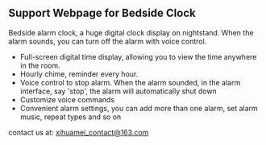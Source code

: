 ## Support Webpage for Bedside Clock

Bedside alarm clock, a huge digital clock display on nightstand. When the alarm sounds, you can turn off the alarm with voice control.

- Full-screen digital time display, allowing you to view the time anywhere in the room.
- Hourly chime, reminder every hour.
- Voice control to stop alarm. When the alarm sounded, in the alarm interface, say 'stop', the alarm will automatically shut down
- Customize voice commands
- Convenient alarm settings, you can add more than one alarm, set alarm music, repeat types and so on


contact us at: xihuamei_contact@163.com


